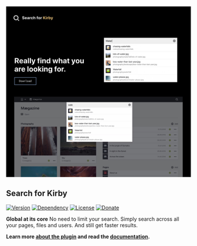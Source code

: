 [![Screenshot](screenshot.jpg)](https://distantnative.com/search)

## Search for Kirby

[![Version](https://img.shields.io/badge/release-1.0.0--alpha.2-4271ae.svg?style=for-the-badge)](https://github.com/distantnative/search-for-kirby/releases)
[![Dependency](https://img.shields.io/badge/kirby-3.4.0-cca000.svg?style=for-the-badge)](https://getkirby.com/)
[![License](https://img.shields.io/badge/license-MIT-7ea328.svg?style=for-the-badge)](https://opensource.org/licenses/MIT)
[![Donate](https://img.shields.io/badge/support-donate-c82829.svg?style=for-the-badge)](https://paypal.me/distantnative/15EUR)

**Global at its core**
No need to limit your search. Simply search across all your pages, files and users.
And still get faster results.

**Learn more [about the plugin](https://distantnative.com/search) and read the [documentation](https://distantnative.com/search/docs).**
